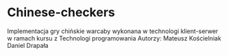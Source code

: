 # Chinese-checkers
Implementacja gry chińskie warcaby wykonana w technologi klient-serwer w ramach kursu z Technologi programowania
Autorzy:
Mateusz Kościelniak
Daniel Drapała
